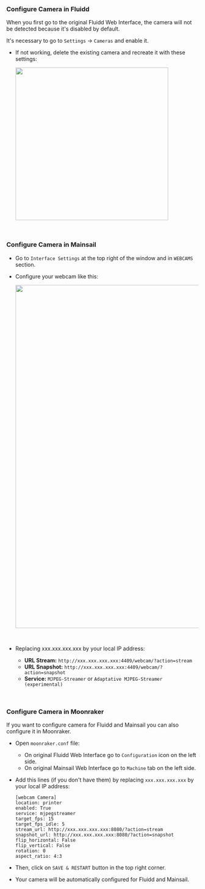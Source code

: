 ### Configure Camera in Fluidd

  When you first go to the original Fluidd Web Interface, the camera will not be detected because it's disabled by default.

  It's necessary to go to `Settings` -> `Cameras` and enable it.

- If not working, delete the existing camera and recreate it with these settings:

  <img width="400" src="https://github.com/Guilouz/Creality-K1-and-K1-Max/blob/main/images/Configure-Camera/Fluidd_Camera.png">

<br />

### Configure Camera in Mainsail

- Go to `Interface Settings` at the top right of the window and in `WEBCAMS` section.

- Configure your webcam like this:

  <img width="899" src="https://github.com/Guilouz/Creality-K1-and-K1-Max/blob/main/images/Configure-Camera/Mainsail_Camera.png">

<br />

- Replacing xxx.xxx.xxx.xxx by your local IP address:

    - **URL Stream:** `http://xxx.xxx.xxx.xxx:4409/webcam/?action=stream`
    - **URL Snapshot:** `http://xxx.xxx.xxx.xxx:4409/webcam/?action=snapshot`
    - **Service:** `MJPEG-Streamer` or `Adaptative MJPEG-Streamer (experimental)`

<br />

### Configure Camera in Moonraker

If you want to configure camera for Fluidd and Mainsail you can also configure it in Moonraker.


-  Open `moonraker.conf` file:

   - On original Fluidd Web Interface go to `Configuration` icon on the left side.
   - On original Mainsail Web Interface go to `Machine` tab on the left side.

- Add this lines (if you don't have them) by replacing `xxx.xxx.xxx.xxx` by your local IP address:

  ```
  [webcam Camera]
  location: printer
  enabled: True
  service: mjpegstreamer
  target_fps: 15
  target_fps_idle: 5
  stream_url: http://xxx.xxx.xxx.xxx:8080/?action=stream
  snapshot_url: http://xxx.xxx.xxx.xxx:8080/?action=snapshot
  flip_horizontal: False
  flip_vertical: False
  rotation: 0
  aspect_ratio: 4:3
  ```

- Then, click on `SAVE & RESTART` button in the top right corner.

- Your camera will be automatically configured for Fluidd and Mainsail.

<br />